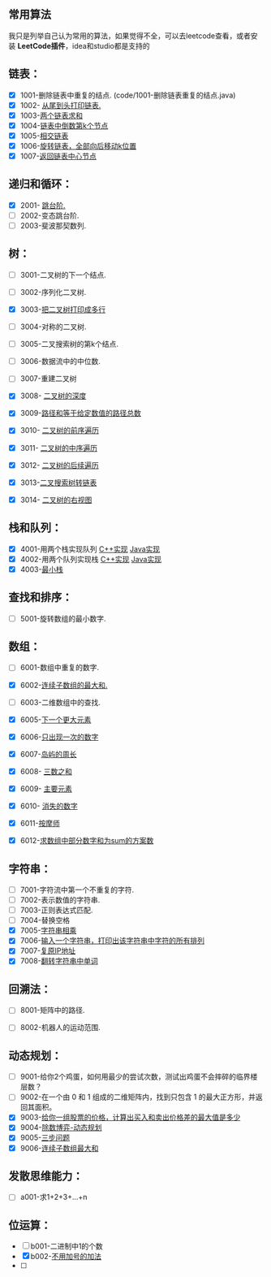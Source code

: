 ## 常用算法

我只是列举自己认为常用的算法，如果觉得不全，可以去leetcode查看，或者安装 **LeetCode插件**，idea和studio都是支持的

## 链表：

- [x] 1001-删除链表中重复的结点. (code/1001-删除链表重复的结点.java)
- [x] 1002- [从尾到头打印链表.](code/1002-从尾到头打印链表.java)
- [x] 1003-[两个链表求和](code/1003-两数求和.java)
- [x] 1004-[链表中倒数第k个节点](code/1004-链表中倒数第k个节点.java)
- [x] 1005-[相交链表](code/相交链表.md)
- [x] 1006-[旋转链表，全部向后移动k位置](code/1006-旋转链表.java)
- [x] 1007-[返回链表中心节点](code/1007-链表的中心节点.java)

## 递归和循环：

- [x] 2001- [跳台阶.](code/2001-跳台阶.java)
- [ ] 2002-变态跳台阶. 
- [ ] 2003-斐波那契数列. 

## 树：

- [ ] 3001-二叉树的下一个结点.
- [ ] 3002-序列化二叉树.
- [x] 3003-[把二叉树打印成多行](code/3003-二叉树层次遍历.cpp)
- [ ] 3004-对称的二叉树. 
- [ ] 3005-二叉搜索树的第k个结点.
- [ ] 3006-数据流中的中位数. 
- [ ] 3007-重建二叉树
- [x] 3008- [二叉树的深度](code/3008-二叉树深度.java)
- [x] 3009-[路径和等于给定数值的路径总数](code/路径和等于给定数值的路径总数.md)
- [x] 3010- [二叉树的前序遍历](code/3010-二叉树的前序遍历.java)
- [x] 3011- [二叉树的中序遍历](code/3011-二叉树的中序遍历.java)
- [x] 3012- [二叉树的后续遍历](code/3012-二叉树的后序遍历.java)
- [x] 3013-[二叉搜索树转链表](code/二叉搜索树转链表.md)
- [x] 3014- [二叉树的右视图](code/3014-二叉树的右视图.java)


## 栈和队列：

- [x] 4001-用两个栈实现队列  [C++实现](code/4001-两个栈实现队列.cpp)  [Java实现](code/4001-两个栈实现队列.java)
- [x] 4002-用两个队列实现栈  [C++实现](code/4002-两个队列实现栈.cpp)  [Java实现](code/4002-两个队列实现栈.java)
- [x] 4003-[最小栈](code/最小栈.md)

## 查找和排序：

- [ ] 5001-旋转数组的最小数字.

## 数组：

- [ ] 6001-数组中重复的数字.
- [x] 6002-[连续子数组的最大和.](code/6002-最大子序和.java)
- [ ] 6003-二维数组中的查找.
- [x] 6005-[下一个更大元素](code/下一个更大元素.md)
- [x] 6006-[只出现一次的数字](code/只出现一次的数字.md)
- [x] 6007-[岛屿的周长](code/6007-岛屿的周长.md)
- [x] 6008- [三数之和](code/6007-三数之和.java)
- [x] 6009- [主要元素](code/主要元素.md)
- [x] 6010- [消失的数字](code/消失的数字.md)
- [x] 6011-[按摩师](code/按摩师.md)
- [x] 6012-[求数组中部分数字和为sum的方案数](code/求数组中部分数字和为sum的方案数.md)


## 字符串：

- [ ] 7001-字符流中第一个不重复的字符. 
- [ ] 7002-表示数值的字符串. 
- [ ] 7003-正则表达式匹配. 
- [ ] 7004-替换空格
- [x] 7005-[字符串相乘](code/7005-字符串相乘.md)
- [x] 7006-[输入一个字符串，打印出该字符串中字符的所有排列](code/7006-字符的所有排列.java)
- [x] 7007-[复原IP地址](code/7007-复原IP地址.java)
- [x] 7008-[翻转字符串中单词](code/7008-翻转字符串中单词.java)

## 回溯法：

- [ ] 8001-矩阵中的路径.
- [ ] 8002-机器人的运动范围.



## 动态规划：

- [ ] 9001-给你2个鸡蛋，如何用最少的尝试次数，测试出鸡蛋不会摔碎的临界楼层数？
- [ ] 9002-在一个由 0 和 1 组成的二维矩阵内，找到只包含 1 的最大正方形，并返回其面积。
- [x] 9003-[给你一组股票的价格，计算出买入和卖出价格差的最大值是多少](code/9003-买卖股票最佳时机.java)
- [x] 9004-[除数博弈-动态规划](code/9004-除数博弈-动态规划.java)
- [x] 9005-[三步问题](code/9005-三步问题.java)
- [x] 9006-[连续子数组最大和](code/9006-连续子数组最大和.java)

## 发散思维能力：

- [ ] a001-求1+2+3+...+n

## 位运算：

- [ ] b001-二进制中1的个数
- [x] b002-[不用加号的加法](code/不用加号的加法.md)
- [ ]